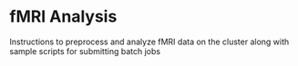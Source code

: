 # fMRI Analysis
Instructions to preprocess and analyze fMRI data on the cluster along with sample scripts for submitting batch jobs
